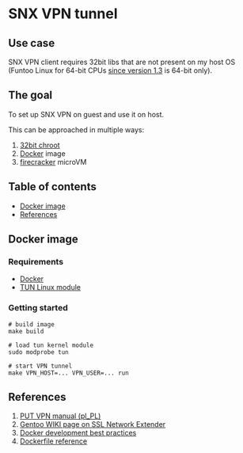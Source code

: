 # SNX VPN tunnel

## Use case

SNX VPN client requires 32bit libs that are not present on my host OS
(Funtoo Linux for 64-bit CPUs [since version 1.3](https://www.funtoo.org/Release_Notes/1.3-release) is 64-bit only).


## The goal

To set up SNX VPN on guest and use it on host.

This can be approached in multiple ways:
1. [32bit chroot](https://www.funtoo.org/32-bit_Chroot)
2. [Docker] image
3. [firecracker] microVM


## Table of contents
* [Docker image](#docker-image)
* [References](#references)


## Docker image


### Requirements

- [Docker]
- [TUN Linux module](https://www.kernel.org/doc/Documentation/networking/tuntap.txt)


### Getting started

```
# build image
make build

# load tun kernel module
sudo modprobe tun

# start VPN tunnel
make VPN_HOST=... VPN_USER=... run
```


## References

1. [PUT VPN manual (pl_PL)](https://instrukcje.put.poznan.pl/konfiguracja-vpn-ubuntu-18-04/)
2. [Gentoo WIKI page on SSL Network Extender](https://wiki.gentoo.org/wiki/SSL_Network_Extender)
3. [Docker development best practices](https://docs.docker.com/develop/dev-best-practices/)
4. [Dockerfile reference](https://docs.docker.com/engine/reference/builder/)



[Docker]: https://www.docker.com/
[firecracker]: https://github.com/firecracker-microvm/firecracker
